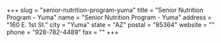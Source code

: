 +++
slug = "senior-nutrition-program-yuma"
title = "Senior Nutrition Program - Yuma"
name = "Senior Nutrition Program - Yuma"
address = "160 E. 1st St."
city = "Yuma"
state = "AZ"
postal = "85364"
website = ""
phone = "928-782-4489"
fax = ""
+++
